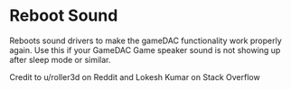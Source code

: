 # Reboot Sound
Reboots sound drivers to make the gameDAC functionality work properly again.
Use this if your GameDAC Game speaker sound is not showing up after sleep mode or similar. 

Credit to u/roller3d on Reddit and Lokesh Kumar on Stack Overflow